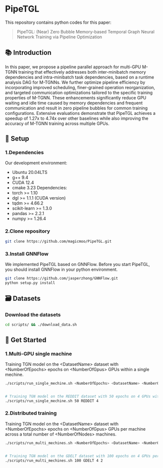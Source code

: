 # PipeTGL

This repository contains python codes for this paper:
> PipeTGL: (Near) Zero Bubble Memory-based Temporal Graph Neural Network Training via Pipeline Optimization

## 📚 Introduction
In this paper, we propose a pipeline parallel approach for multi-GPU M-TGNN training that effectively addresses both inter-minibatch memory dependencies and intra-minibatch task dependencies, based on a runtime analysis DAG for M-TGNNs. We further optimize pipeline efficiency by incorporating improved scheduling, finer-grained operation reorganization, and targeted communication optimizations tailored to the specific training properties of M-TGNN. These enhancements significantly reduce GPU waiting and idle time caused by memory dependencies and frequent communication and result in zero pipeline bubbles for common training configurations. Extensive evaluations demonstrate that PipeTGL achieves a speedup of 1.27x to 4.74x over other baselines while also improving the accuracy of M-TGNN training across multiple GPUs.

## 🔑 Setup

### 1.Dependencies

Our development environment:
- Ubuntu 20.04LTS
- g++ 9.4
- CUDA 12.4
- cmake 3.23
Dependencies:
- torch >= 1.10
- dgl >= 1.1.1 (CUDA version)
- tqdm >= 4.66.2
- scikit-learn >= 1.3.0
- pandas >= 2.2.1
- numpy >= 1.26.4

### 2.Clone repository

```sh
git clone https://github.com/magicmoo/PipeTGL.git
```

### 3.Install GNNFlow
We implemented PipeTGL based on GNNFlow. Before you start PipeTGL, you should install GNNFlow in your python environment.
```sh
git clone https://github.com/jasperzhong/GNNFlow.git
python setup.py install
```

## 🗃️ Datasets

### Download the datasets
```sh
cd scripts/ && ./download_data.sh
```

## 🚀 Get Started

### 1.Multi-GPU single machine
Training TGN model on the \<DatasetName> dataset with \<NumberOfEpochs> epochs on \<NumberOfGpus> GPUs within a single mechine.
```sh
./scripts/run_single_mechine.sh <NumberOfEpochs> <DatasetName> <NumberOfGpus>


# Training TGN model on the REDDIT dataset with 50 epochs on 4 GPUs within a single mechine:
./scripts/run_single_mechine.sh 50 REDDIT 4   
```

### 2.Distributed training
Training TGN model on the \<DatasetName> dataset with \<NumberOfEpochs> epochs on \<NumberOfGpus> GPUs per machine across a total number of \<NumberOfNodes> machines.

```sh
./scripts/run_multi_mechines.sh <NumberOfEpochs> <DatasetName> <NumberOfGpus> <NumberOfNodes>


# Training TGN model on the GDELT dataset with 100 epochs on 4 GPUs per machine across a total number of 2 machines:
./scripts/run_multi_mechines.sh 100 GDELT 4 2   
```
